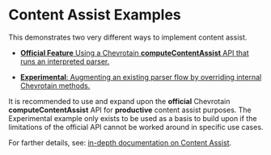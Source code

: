 # Content Assist Examples

This demonstrates two very different ways to implement content assist.

* [**Official Feature** Using a Chevrotain **computeContentAssist** API that runs an interpreted parser.](official_feature_content_assist.js)

* [**Experimental**: Augmenting an existing parser flow by overriding internal Chevrotain methods.](experimental_content_assist_in_parser_flow.js)

It is recommended to use and expand upon the **official** Chevrotain **computeContentAssist** API for **productive**
content assist purposes. The Experimental example only exists to be used as a basis to build upon if the limitations of the official API
cannot be worked around in specific use cases.

For farther details, see: [in-depth documentation on Content Assist](../../../docs/syntactic_content_assist.md).
